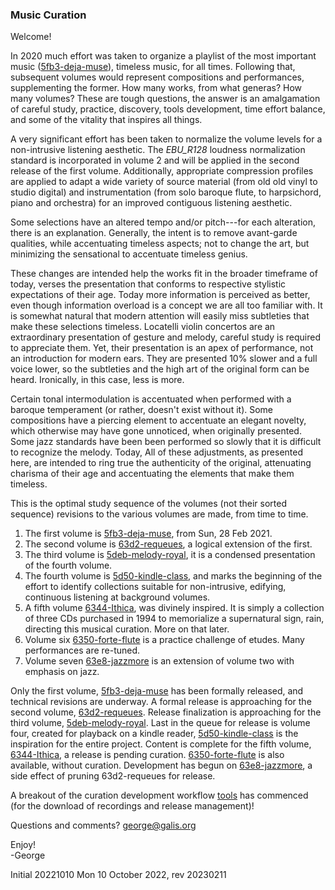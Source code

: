 ### Music Curation

Welcome!

In 2020 much effort was taken to organize a playlist of the most important music
([5fb3-deja-muse](https://github.com/georgalis/pub/blob/master/know/music/5fb3-deja-muse.md#a-2020-musical-playlist-5fb3-deja-muse)),
timeless music, for all times. Following that, subsequent volumes would represent compositions and
performances, supplementing the former. How many works, from what generas? How many volumes? These
are tough questions, the answer is an amalgamation of careful study, practice, discovery, tools
development, time effort balance, and some of the vitality that inspires all things.

A very significant effort has been taken to normalize the volume levels for a non-intrusive
listening aesthetic. The _EBU_R128_ loudness normalization standard is incorporated in volume 2 and
will be applied in the second release of the first volume. Additionally, appropriate compression
profiles are applied to adapt a wide variety of source material (from old old vinyl to studio
digital) and instrumentation (from solo baroque flute, to harpsichord, piano and orchestra) for an
improved contiguous listening aesthetic.

Some selections have an altered tempo and/or pitch---for each alteration, there is an
explanation. Generally, the intent is to remove avant-garde qualities, while accentuating timeless
aspects; not to change the art, but minimizing the sensational to accentuate timeless genius.

These changes are intended help the works fit in the broader timeframe of today, verses the
presentation that conforms to respective stylistic expectations of their age. Today more
information is perceived as better, even though information overload is a concept we are all too
familiar with. It is somewhat natural that modern attention will easily miss subtleties that make
these selections timeless. Locatelli violin concertos are an extraordinary presentation of gesture
and melody, careful study is required to appreciate them.  Yet, their presentation is an apex of
performance, not an introduction for modern ears. They are presented 10% slower and a full voice
lower, so the subtleties and the high art of the original form can be heard. Ironically, in this
case, less is more.

Certain tonal intermodulation is accentuated when performed with a baroque temperament (or rather,
doesn't exist without it).  Some compositions have a piercing element to accentuate an elegant
novelty, which otherwise may have gone unnoticed, when originally presented. Some jazz standards
have been been performed so slowly that it is difficult to recognize the melody. Today, All of
these adjustments, as presented here, are intended to ring true the authenticity of the original,
attenuating charisma of their age and accentuating the elements that make them timeless.

This is the optimal study sequence of the volumes (not their sorted sequence) revisions to the
various volumes are made, from time to time.

1. The first volume is [5fb3-deja-muse](https://github.com/georgalis/pub/blob/master/know/music/5fb3-deja-muse.md), from Sun, 28 Feb 2021.
1. The second volume is [63d2-requeues](https://github.com/georgalis/pub/blob/master/know/music/63d2-requeues.list), a logical extension of the first.
1. The third volume is [5deb-melody-royal](https://github.com/georgalis/pub/blob/master/know/music/5deb-melody-royal.list), it is a condensed presentation of the fourth volume.
1. The fourth volume is [5d50-kindle-class](https://github.com/georgalis/pub/blob/master/know/music/5d50-kindle-class.list), and marks the beginning of the effort to identify collections suitable for non-intrusive, edifying, continuous listening at background volumes.
1. A fifth volume [6344-Ithica](https://github.com/georgalis/pub/blob/master/know/music/6344-Ithica.list), was divinely inspired. It is simply a collection of three CDs purchased in 1994 to memorialize a supernatural sign, rain, directing this musical curation. More on that later.
1. Volume six [6350-forte-flute](6350-forte-flute.md) is a practice challenge of etudes. Many performances are re-tuned.
1. Volume seven [63e8-jazzmore](63e8-jazzmore.list) is an extension of volume two with emphasis on jazz.

Only the first volume,
[5fb3-deja-muse](https://github.com/georgalis/pub/blob/master/know/music/5fb3-deja-muse.md)
has been formally released, and technical revisions are underway.
A formal release is approaching for the second volume,
[63d2-requeues](https://github.com/georgalis/pub/blob/master/know/music/660e-requeues.list).
Release finalization is approaching for the third volume,
[5deb-melody-royal](https://github.com/georgalis/pub/blob/master/know/music/5deb-melody-royal.list).
Last in the queue for release is volume four, created for playback on a kindle reader,
[5d50-kindle-class](https://github.com/georgalis/pub/blob/master/know/music/5d50-kindle-class.list)
is the inspiration for the entire project.
Content is complete for the fifth volume,
[6344-Ithica](https://github.com/georgalis/pub/blob/master/know/music/6344-Ithica.list),
a release is pending curation.
[6350-forte-flute](https://github.com/georgalis/pub/blob/master/know/music/6350-forte-flute.md)
is also available, without curation.
Development has begun on
[63e8-jazzmore](https://github.com/georgalis/pub/blob/master/know/music/63e8-jazzmore.list),
a side effect of pruning 63d2-requeues for release.

A breakout of the curation development workflow [tools](tools.md) has commenced (for the download of recordings and release management)!

Questions and comments? george@galis.org

Enjoy!<br>
-George

Initial 20221010 Mon 10 October 2022, rev 20230211
